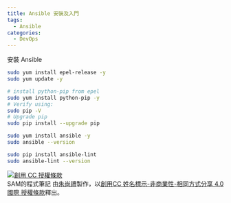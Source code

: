 ```yaml
---
title: Ansible 安裝及入門
tags:
  - Ansible
categories:
  - DevOps
---
```



<!--more-->

安裝 Ansible
``` bash
sudo yum install epel-release -y
sudo yum update -y

# install python-pip from epel
sudo yum install python-pip -y
# Verify using:
sudo pip -V
# Upgrade pip
sudo pip install --upgrade pip

sudo yum install ansible -y
sudo ansible --version

sudo pip install ansible-lint
sudo ansible-lint --version
```

<a rel="license" href="http://creativecommons.org/licenses/by-nc-sa/4.0/"><img alt="創用 CC 授權條款" style="border-width:0" src="https://i.creativecommons.org/l/by-nc-sa/4.0/88x31.png" /></a><br /><span xmlns:dct="http://purl.org/dc/terms/" property="dct:title">SAM的程式筆記 </span>由<a xmlns:cc="http://creativecommons.org/ns#" href="https://blog.samchu.dev/" property="cc:attributionName" rel="cc:attributionURL">朱尚禮</a>製作，以<a rel="license" href="http://creativecommons.org/licenses/by-nc-sa/4.0/">創用CC 姓名標示-非商業性-相同方式分享 4.0 國際 授權條款</a>釋出。